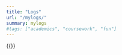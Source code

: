 ```yaml
---
title: "Logs"
url: "/mylogs/"
summary: mylogs
#tags: ["academics", "coursework", "fun"]
---
```

{{<mylogs>}}